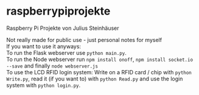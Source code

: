 # raspberrypiprojekte
Raspberry Pi Projekte von Julius Steinhäuser

Not really made for public use - just personal notes for myself <br>
If you want to use it anyways: <br>
To run the Flask webserver use `python main.py`.<br>
To run the Node webserver run `npm install onoff`, `npm install socket.io --save` and finally `node webserver.js`<br>
To use the LCD RFID login system: Write on a RFID card / chip with `python Write.py`, read it (if you want to) with `python Read.py` and use the login system with `python login.py`.
